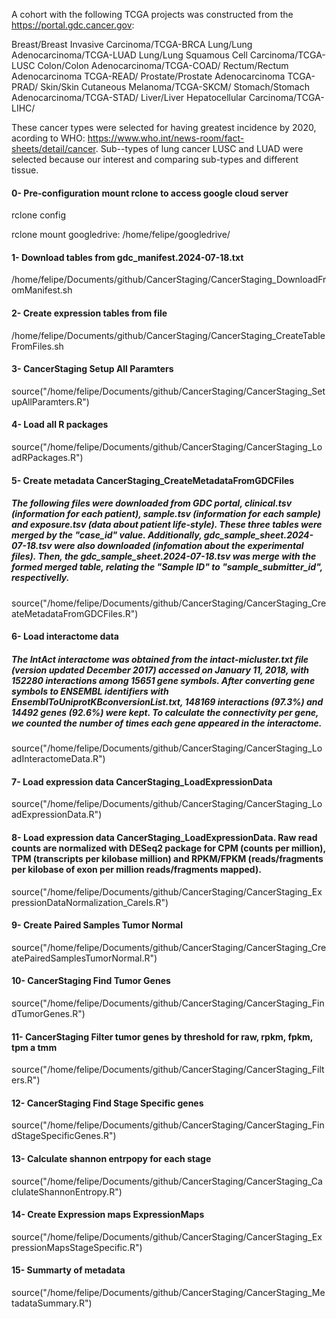 A cohort with the following TCGA projects was constructed from the https://portal.gdc.cancer.gov: 

Breast/Breast Invasive Carcinoma/TCGA-BRCA
Lung/Lung Adenocarcinoma/TCGA-LUAD
Lung/Lung Squamous Cell Carcinoma/TCGA-LUSC
Colon/Colon Adenocarcinoma/TCGA-COAD/
Rectum/Rectum Adenocarcinoma TCGA-READ/
Prostate/Prostate Adenocarcinoma TCGA-PRAD/
Skin/Skin Cutaneous Melanoma/TCGA-SKCM/
Stomach/Stomach Adenocarcinoma/TCGA-STAD/
Liver/Liver Hepatocellular Carcinoma/TCGA-LIHC/

These cancer types were selected for having greatest incidence by 2020, acording to WHO: https://www.who.int/news-room/fact-sheets/detail/cancer. Sub--types of lung cancer LUSC and LUAD were selected because our interest and comparing sub-types and different tissue.

#### 0- Pre-configuration mount rclone to access google cloud server
rclone config                                       

rclone mount googledrive: /home/felipe/googledrive/ 

#### 1- Download tables from gdc_manifest.2024-07-18.txt
/home/felipe/Documents/github/CancerStaging/CancerStaging_DownloadFromManifest.sh

#### 2- Create expression tables from file
/home/felipe/Documents/github/CancerStaging/CancerStaging_CreateTableFromFiles.sh

#### 3- CancerStaging Setup All Paramters
source("/home/felipe/Documents/github/CancerStaging/CancerStaging_SetupAllParamters.R")

#### 4- Load all R packages
source("/home/felipe/Documents/github/CancerStaging/CancerStaging_LoadRPackages.R")

#### 5- Create metadata CancerStaging_CreateMetadataFromGDCFiles
##### The following files were downloaded from GDC portal, clinical.tsv (information for each patient), sample.tsv (information for each sample) and exposure.tsv (data about patient life-style). These three tables were merged by the "case_id" value. Additionally, gdc_sample_sheet.2024-07-18.tsv were also downloaded (infomation about the experimental files). Then, the gdc_sample_sheet.2024-07-18.tsv was merge with the formed merged table, relating the "Sample ID" to "sample_submitter_id", respectivelly. 
source("/home/felipe/Documents/github/CancerStaging/CancerStaging_CreateMetadataFromGDCFiles.R")

#### 6- Load interactome data
##### The IntAct interactome was obtained from the intact-micluster.txt file (version updated December 2017) accessed on January 11, 2018, with 152280 interactions among 15651 gene symbols. After converting gene symbols to ENSEMBL identifiers with EnsemblToUniprotKBconversionList.txt, 148169 interactions (97.3%) and 14492 genes (92.6%) were kept. To calculate the connectivity per gene, we counted the number of times each gene appeared in the interactome. 
source("/home/felipe/Documents/github/CancerStaging/CancerStaging_LoadInteractomeData.R")

#### 7- Load expression data CancerStaging_LoadExpressionData
source("/home/felipe/Documents/github/CancerStaging/CancerStaging_LoadExpressionData.R")

#### 8- Load expression data CancerStaging_LoadExpressionData. Raw read counts are normalized with DESeq2 package for CPM (counts per million), TPM (transcripts per kilobase million) and RPKM/FPKM (reads/fragments per kilobase of exon per million reads/fragments mapped).
source("/home/felipe/Documents/github/CancerStaging/CancerStaging_ExpressionDataNormalization_Carels.R")

#### 9- Create Paired Samples Tumor Normal
source("/home/felipe/Documents/github/CancerStaging/CancerStaging_CreatePairedSamplesTumorNormal.R")

#### 10- CancerStaging Find Tumor Genes
source("/home/felipe/Documents/github/CancerStaging/CancerStaging_FindTumorGenes.R")

#### 11- CancerStaging Filter tumor genes by threshold for raw, rpkm, fpkm, tpm a tmm
source("/home/felipe/Documents/github/CancerStaging/CancerStaging_Filters.R")

#### 12- CancerStaging Find Stage Specific genes
source("/home/felipe/Documents/github/CancerStaging/CancerStaging_FindStageSpecificGenes.R")

#### 13- Calculate shannon entrpopy for each stage
source("/home/felipe/Documents/github/CancerStaging/CancerStaging_CaclulateShannonEntropy.R")

#### 14- Create Expression maps ExpressionMaps
source("/home/felipe/Documents/github/CancerStaging/CancerStaging_ExpressionMapsStageSpecific.R")

#### 15- Summarty of metadata
source("/home/felipe/Documents/github/CancerStaging/CancerStaging_MetadataSummary.R")
